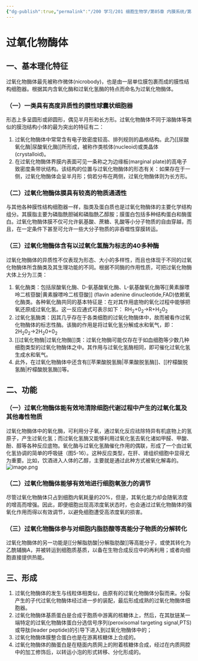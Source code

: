 ```yaml
---
{"dg-publish":true,"permalink":"/200 学习/201 细胞生物学/第05章 内膜系统/第4节 过氧化物酶体/过氧化物酶体/","title":"过氧化物酶体","created":"2024-01-25T18:45:03.000+08:00","updated":"2024-01-25T18:45:03.000+08:00"}
---
```


# 过氧化物酶体
## 一、基本理化特征
过氧化物酶体最先被称作微体(nicrobody)，也是由一层单位膜包裹而成的膜性结构细胞器。根据其内含氧化酶和过氧化氢酶的特点而命名为过氧化物酶体。
### （一）一类具有高度异质性的膜性球囊状细胞器
形态上多呈圆形或卵圆形，偶见半月形和长方形。过氧化物酶体不同于溶酶体等类似的膜泡结构小体的最为突出的特征有二：
1. 过氧化物酶体中常常含有电子致密度较高、排列规则的晶格结构。此乃[[尿酸氧化酶\|尿酸氧化酶]]所形成，被称作类核体(nucleoid)或类晶体(crystalloid)。
2. 在过氧化物酶体界膜内表面可见一条称之为边缘板(marginal plate)的高电子致密度条带状结构。该结构的位置与过氧化物酶体的形态有关：如果存在于一侧，过氧化物酶体会呈半月形；倘若分布在两侧，过氧化物酶体则为长方形。
### （二）过氧化物酶体膜具有较高的物质通透性
与其他各种膜性结构细胞器一样，脂类及蛋白质也是过氧化物酶体的主要化学结构组分。其膜脂主要为磷脂酰胆碱和磷脂酰乙醇胺；膜蛋白包括多种结构蛋白和酶蛋白。过氧化物酶体膜不仅可允许氨基酸、蔗糖、乳酸等小分子物质的自由穿越，而且，在一定条件下甚至可允许一些大分子物质的非吞噬性穿膜转运。
### （三）过氧化物酶体含有以过氧化氢酶为标志的40多种酶
过氧化物酶体的异质性不仅表现为形态、大小的多样性，而且也体现于不同的过氧化物酶体所含酶类及其生理功能的不同。根据不同酶的作用性质，可把过氧化物酶大体上分为三类： 
1. 氧化酶类：包括尿酸氧化酶、D-氨基酸氧化酶、L-氨基酸氧化酶等[[黄素腺嘌呤二核苷酸\|黄素腺嘌呤二核苷酸]] (flavin adenine dinucleotide,FAD)依赖氧化酶类。各种氧化酶共同的基本特征是：在对其作用底物的氧化过程中能够把氧还原成过氧化氢。这一反应通式可表示如下： RH<sub>2</sub>+0<sub>2</sub>→R+H<sub>2</sub>0<sub>2</sub> 
2. 过氧化氢酶类：因其几乎存在于各类细胞的过氧化物酶体中，故而被看作过氧化物酶体的标志性酶。该酶的作用是将过氧化氢分解成水和氧气，即： 2H<sub>2</sub>0<sub>2</sub>→2H<sub>2</sub>0+0<sub>2</sub> 
3. [[过氧化物酶\|过氧化物酶]]类：过氧化物酶可能仅存在于如血细胞等少数几种细胞类型的过氧化物酶体之中。其作用与过氧化氢酶相同，即可催化过氧化氢生成水和氧气。
4. 此外，在过氧化物酶体中还含有[[苹果酸脱氢酶\|苹果酸脱氢酶]]、[[柠檬酸脱氢酶\|柠檬酸脱氢酶]]等。
## 二、功能
### （一）过氧化物酶体能有效地清除细胞代谢过程中产生的过氧化氢及其他毒性物质
过氧化物酶体中的氧化酶，可利用分子氧，通过氧化反应祛除特异有机底物上的氢原子，产生过氧化氢；而过氧化氢酶又能够利用过氧化氢去氧化诸如甲醛、甲酸、酚、醇等各种反应底物。氧化酶与过氧化氢酶催化作用的偶联，形成了一个由过氧化氢协调的简单的呼吸链（图5-16）。这种反应类型，在肝、肾组织细胞中显得尤为重要。比如，饮酒进入人体的乙醇，主要就是通过此种方式被氧化解毒的。
![image.png](https://cdn.jsdelivr.net/gh/Dolan-Lance/Image-Jiang/202401111650855.jpg)
### （二）过氧化物酶体能够有效地进行细胞氧张力的调节
尽管过氧化物酶体只占到细胞内氧耗量的20%，但是，其氧化能力却会随氧浓度的增高而增强。因此，即便细胞出现高浓度氧状态时，也会通过过氧化物酶体的强氧化作用而得以有效调节，以避免细胞遭受高浓度氧的损害。
### （三）过氧化物酶体参与对细胞内脂肪酸等高能分子物质的分解转化
过氧化物酶体的另一功能是[[分解脂肪酸\|分解脂肪酸]]等高能分子，或使其转化为乙酰辅酶A，并被转运到细胞质基质，以备在生物合成反应中的再利用；或者向细胞直接提供热能。
## 三、形成
1. 过氧化物酶体的发生与线粒体相类似，由原有的过氧化物酶体分裂而来。分裂产生的子代过氧化物酶体经过进一步的装配，最后形成成熟的过氧化物酶体细胞器。
2. 过氧化物酶体基质蛋白是合成于胞质中游离的核糖体上，然后，在其肽链某一端特定的过氧化物酶体蛋白分选信号序列(peroxisomal targeting signal,PTS)或导肽(leader peptide)的引导下进入到过氧化物酶体中的；
3. 过氧化物酶体膜整合蛋白也是在游离核糖体上合成的。
4. 过氧化物酶体的酶蛋白是在糙面内质网上的附着核糖体合成，经过在内质网腔中的加工修饰后，以转运小泡的形式转移、分化形成的。